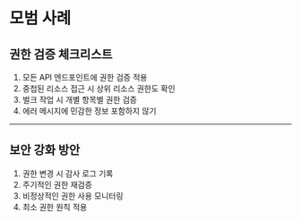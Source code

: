 # 모범 사례

## 권한 검증 체크리스트

1. 모든 API 엔드포인트에 권한 검증 적용
2. 중첩된 리소스 접근 시 상위 리소스 권한도 확인
3. 벌크 작업 시 개별 항목별 권한 검증
4. 에러 메시지에 민감한 정보 포함하지 않기

***

## 보안 강화 방안

1. 권한 변경 시 감사 로그 기록
2. 주기적인 권한 재검증
3. 비정상적인 권한 사용 모니터링
4. 최소 권한 원칙 적용
